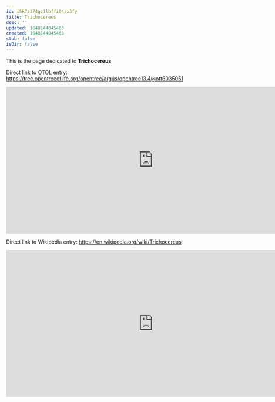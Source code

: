```yaml
---
id: i5k7z374gz1lbffi04zx3fy
title: Trichocereus
desc: ''
updated: 1648144045463
created: 1648144045463
stub: false
isDir: false
---
```

This is the page dedicated to **Trichocereus**


Direct link to OTOL entry: https://tree.opentreeoflife.org/opentree/argus/opentree13.4@ott6035051



<html>
    <body>
    <iframe src="https://tree.opentreeoflife.org/opentree/argus/opentree13.4@ott6035051"
    width="800" height="400" frameborder="0" allowfullscreen> </iframe>
    </body>
</html>
    


Direct link to Wikipedia entry: https://en.wikipedia.org/wiki/Trichocereus



<html>
    <body>
    <iframe src="https://en.wikipedia.org/wiki/Trichocereus"
    width="800" height="400" frameborder="0" allowfullscreen> </iframe>
    </body>
</html>
    
